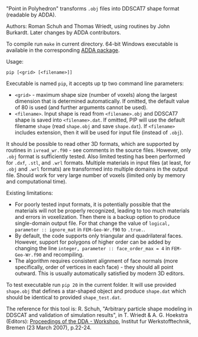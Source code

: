 "Point in Polyhedron" transforms `.obj` files into DDSCAT7 shape format (readable by ADDA).

Authors: Roman Schuh and Thomas Wriedt, using routines by John Burkardt. Later changes by ADDA contributors.

To compile run `make` in current directory. 64-bit Windows executable is available in the corresponding [ADDA package](https://github.com/adda-team/adda/releases).

Usage: 
```
pip [<grid> [<filename>]]
```

Executable is named `pip`, it accepts up tp two command line parameters: 
- `<grid>` - maximum shape size (number of voxels) along the largest dimension that is determined automatically. If omitted, the default value of 80 is used (and further arguments cannot be used).
- `<filename>`. Input shape is read from `<filename>.obj` and DDSCAT7 shape is saved into `<filename>.dat`. If omitted, PIP will use the default filename `shape` (read `shape.obj` and save `shape.dat`). If `<filename>` includes extension, then it will be used for input file (instead of `.obj`).

It should be possible to read other 3D formats, which are supported by routines in `ivread_wr.f90` - see comments in the source files. However, only `.obj` format is sufficiently tested. Also limited testing has been performed for `.dxf`, `.stl`, and `.wrl` formats. Multiple materials in input files (at least, for `.obj` and `.wrl` formats) are transformed into multiple domains in the output file. Should work for very large number of voxels (limited only by memory and computational time).

Existing limitations:
* For poorly tested input formats, it is potentially possible that the materials will not be properly recognized, leading to too much materials and errors in voxelization. Then there is a backup option to produce single-domain output file. For that change the value of `logical, parameter :: ignore_mat` in `FEM-Geo-Wr.f90` to `.true.`. 
* By default, the code supports only triangular and quadrilateral faces. However, support for polygons of higher order can be added by changing the line `integer, parameter :: face_order_max = 4` in `FEM-Geo-Wr.f90` and recompiling.
* The algorithm requires consistent alignment of face normals (more specifically, order of vertices in each face) - they should all point outward. This is usually automatically satisfied by modern 3D editors.

To test executable run `pip 20` in the current folder. It will use provided `shape.obj` that defines a star-shaped object and produce `shape.dat` which should be identical to provided `shape_test.dat`.

The reference for this tool is: R. Schuh, "Arbitrary particle shape modeling in DDSCAT and validation of simulation results", in T. Wriedt & A. G. Hoekstra (Editors): [Proceedings of the DDA - Workshop](http://diogenes.iwt.uni-bremen.de/vt/laser/papers/DDA-Workshop-final-proceedings.pdf), Institut fur Werkstofftechnik, Bremen (23 March 2007), p.22-24.